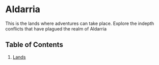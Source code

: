 # Aldarria

This is the lands where adventures can take place. Explore the indepth conflicts that have plagued the realm of Aldarria

## Table of Contents

1. [Lands](Aldarria/lands)
